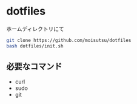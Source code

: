 # dotfiles

ホームディレクトリにて
```bash
git clone https://github.com/moisutsu/dotfiles
bash dotfiles/init.sh
```

## 必要なコマンド

- curl
- sudo
- git
